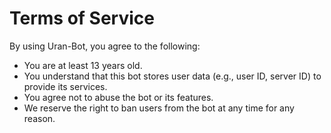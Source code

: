 # Terms of Service

By using Uran-Bot, you agree to the following:

- You are at least 13 years old.
- You understand that this bot stores user data (e.g., user ID, server ID) to provide its services.
- You agree not to abuse the bot or its features.
- We reserve the right to ban users from the bot at any time for any reason.
